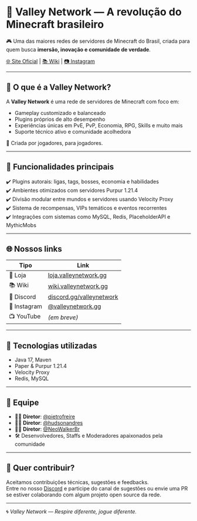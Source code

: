 # 🌊 Valley Network — A revolução do Minecraft brasileiro

🎮 Uma das maiores redes de servidores de Minecraft do Brasil, criada para quem busca **imersão, inovação e comunidade de verdade**.

[🌐 Site Oficial](https://loja.valleynetwork.gg) | [📚 Wiki](https://wiki.valleynetwork.gg) | [📷 Instagram](https://instagram.com/valleynetwork.gg)

---

## 🚀 O que é a Valley Network?

A **Valley Network** é uma rede de servidores de Minecraft com foco em:
- Gameplay customizado e balanceado
- Plugins próprios de alto desempenho
- Experiências únicas em PvE, PvP, Economia, RPG, Skills e muito mais
- Suporte técnico ativo e comunidade acolhedora

🎯 Criada por jogadores, para jogadores.

---

## 🧩 Funcionalidades principais

✔️ Plugins autorais: ligas, tags, bosses, economia e habilidades  
✔️ Ambientes otimizados com servidores Purpur 1.21.4  
✔️ Divisão modular entre mundos e servidores usando Velocity Proxy  
✔️ Sistema de recompensas, VIPs temáticos e eventos recorrentes  
✔️ Integrações com sistemas como MySQL, Redis, PlaceholderAPI e MythicMobs

---

## 🌐 Nossos links

| Tipo         | Link                                       |
|--------------|--------------------------------------------|
| 🛒 Loja       | [loja.valleynetwork.gg](https://loja.valleynetwork.gg) |
| 📚 Wiki       | [wiki.valleynetwork.gg](https://wiki.valleynetwork.gg) |
| 💬 Discord    | [discord.gg/valleynetwork](https://discord.gg/valleynetwork) |
| 📸 Instagram  | [@valleynetwork.gg](https://instagram.com/valleynetwork.gg) |
| 📺 YouTube    | *(em breve)*                              |

---

## 🧠 Tecnologias utilizadas

- Java 17, Maven
- Paper & Purpur 1.21.4
- Velocity Proxy
- Redis, MySQL

---

## 👥 Equipe

- 🧑‍💼 **Diretor**: [@pietrofreire](https://github.com/pietrofreire)
- 🧑‍💼 **Diretor**: [@hudsonandres](https://discord.gg/valleynetwork)
- 🧑‍💼 **Diretor**: [@NeoWalkerBr](https://www.youtube.com/@NeoWalkerBR)
- 🛠️ Desenvolvedores, Staffs e Moderadores apaixonados pela comunidade

---

## 🤝 Quer contribuir?

Aceitamos contribuições técnicas, sugestões e feedbacks.  
Entre no nosso [Discord](https://discord.gg/valleynetwork) e participe do canal de sugestões ou envie uma PR se estiver colaborando com algum projeto open source da rede.

---

🌀 *Valley Network — Respire diferente, jogue diferente.*
